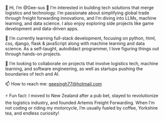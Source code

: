 👋 Hi, I’m @Gee-sus
👀 I’m interested in building tech solutions that merge logistics and technology. I’m passionate about simplifying global trade through freight forwarding innovations, and I’m diving into LLMs, machine learning, and data science. I also enjoy exploring side projects like game development and data-driven apps.

🌱 I’m currently learning full-stack development, focusing on python, html, css, django, flask & javaScript along with machine learning and data science. As a self-taught, autodidact programmer, I love figuring things out through hands-on projects.

💞️ I’m looking to collaborate on projects that involve logistics tech, machine learning, and software engineering, as well as startups pushing the boundaries of tech and AI.

📫 How to reach me: geesingh77@hotmail.com

⚡ Fun fact: I moved to New Zealand after a pub bet, stayed to revolutionize the logistics industry, and founded Artemis Freight Forwarding. When I’m not coding or riding my motorcycle, I’m usually fueled by coffee, Yorkshire tea, and endless curiosity!
